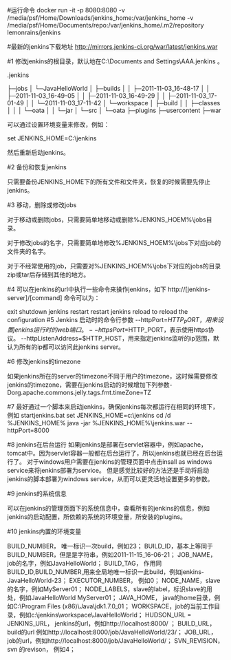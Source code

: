 #运行命令
    docker run -it -p 8080:8080 -v /media/psf/Home/Downloads/jenkins_home:/var/jenkins_home  -v /media/psf/Home/Documents/repo:/var/jenkins_home/.m2/repository  lemonrains/jenkins

#最新的jenkins下载地址
http://mirrors.jenkins-ci.org/war/latest/jenkins.war

#1 修改jenkins的根目录，默认地在C:\Documents and Settings\AAA\.jenkins 。

.jenkins

├─jobs
│  └─JavaHelloWorld
│      ├─builds
│      │  ├─2011-11-03_16-48-17
│      │  ├─2011-11-03_16-49-05
│      │  ├─2011-11-03_16-49-29
│      │  ├─2011-11-03_17-01-49
│      │  └─2011-11-03_17-11-42
│      └─workspace
│          ├─build
│          │  ├─classes
│          │  │  └─oata
│          │  └─jar
│          └─src
│              └─oata
├─plugins
├─usercontent
├─war

可以通过设置环境变量来修改，例如：

set JENKINS_HOME=C:\jenkins

然后重新启动jenkins。



#2 备份和恢复jenkins

 只需要备份JENKINS_HOME下的所有文件和文件夹，恢复的时候需要先停止jenkins。



#3 移动，删除或修改jobs

对于移动或删除jobs，只需要简单地移动或删除%JENKINS_HOEM%\jobs目录。

对于修改jobs的名字，只需要简单地修改%JENKINS_HOEM%\jobs下对应job的文件夹的名字。

对于不经常使用的job，只需要对%JENKINS_HOEM%\jobs下对应的jobs的目录zip或tar后存储到其他的地方。



#4 可以在jenkins的url中执行一些命令来操作jenkins，如下
http://[jenkins-server]/[command] 命令可以为：

exit shutdown jenkins
restart restart jenkins
reload to reload the configuration
#5 Jenkins 启动时的命令行参数
--httpPort=$HTTP_PORT，用来设置jenkins运行时的web端口。
--httpsPort=$HTTP_PORT，表示使用https协议。
--httpListenAddress=$HTTP_HOST，用来指定jenkins监听的ip范围，默认为所有的ip都可以访问此jenkins server。


#6 修改jenkins的timezone

如果jenkins所在的server的timezone不同于用户的timezone，这时候需要修改jenkins的timezone，需要在jenkins启动的时候增加下列参数-Dorg.apache.commons.jelly.tags.fmt.timeZone=TZ


#7 最好通过一个脚本来启动jenkins，确保jenkins每次都运行在相同的环境下，例如
startjenkins.bat
set JENKINS_HOME=c:\jenkins
cd /d %JENKINS_HOME%
java -jar %JENKINS_HOME%\jenkins.war --httpPort=8000

#8 jenkins在后台运行
如果jenkins是部署在servlet容器中，例如apache，tomcat中。因为servlet容器一般都在后台运行了，所以jenkins也就已经在后台运行了。
对于windows用户需要在jenkins的管理页面中点击insall as windows service来将jenkins部署为service。 但是感觉比较好的方法还是手动将启动jenkins的脚本部署为windows service，从而可以更灵活地设置更多的参数。

#9 jenkins的系统信息

可以在jenkins的管理页面下的系统信息中，查看所有的jenkins的信息，例如jenkins的启动配置，所依赖的系统的环境变量，所安装的plugins。

#10 jenkins内置的环境变量

BUILD_NUMBER， 唯一标识一次build，例如23；
BUILD_ID，基本上等同于BUILD_NUMBER，但是是字符串，例如2011-11-15_16-06-21；
JOB_NAME， job的名字，例如JavaHelloWorld；
BUILD_TAG， 作用同BUILD_ID,BUILD_NUMBER,用来全局地唯一标识一此build，例如jenkins-JavaHelloWorld-23；
EXECUTOR_NUMBER， 例如0；
NODE_NAME，slave的名字，例如MyServer01；
NODE_LABELS，slave的label，标识slave的用处，例如JavaHelloWorld MyServer01；
JAVA_HOME， java的home目录，例如C:\Program Files (x86)\Java\jdk1.7.0_01；
WORKSPACE，job的当前工作目录，例如c:\jenkins\workspace\JavaHelloWorld；
HUDSON_URL = JENKINS_URL， jenkins的url，例如http://localhost:8000/ ；
BUILD_URL，build的url 例如http://localhost:8000/job/JavaHelloWorld/23/；
JOB_URL， job的url，例如http://localhost:8000/job/JavaHelloWorld/；
SVN_REVISION，svn 的revison， 例如4；
